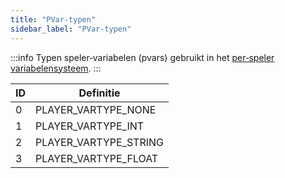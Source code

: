 ```yaml
---
title: "PVar‑typen"
sidebar_label: "PVar‑typen"
---
```


:::info
Typen speler‑variabelen (pvars) gebruikt in het [per‑speler variabelensysteem](../../tutorials/perplayervariablesystem).
:::

| ID  | Definitie            |
| --- | -------------------- |
| 0   | PLAYER_VARTYPE_NONE  |
| 1   | PLAYER_VARTYPE_INT   |
| 2   | PLAYER_VARTYPE_STRING|
| 3   | PLAYER_VARTYPE_FLOAT |



